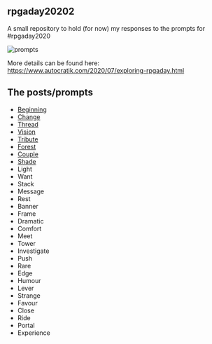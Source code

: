## rpgaday20202

A small repository to hold (for now) my responses to the prompts for #rpgaday2020

![prompts](https://1.bp.blogspot.com/-Vv_YRBzsd_c/Xvn1K7yWZkI/AAAAAAAADeI/lgtXWzEWiTQd1kb_nc8BhKL6Kvbel9T0wCPcBGAYYCw/w625-h625/RPGaDAY2020modified.png)

More details can be found here: https://www.autocratik.com/2020/07/exploring-rpgaday.html

## The posts/prompts

* [Beginning](01-beginning.md)
* [Change](02-change.md)
* [Thread](03-thread.md)
* [Vision](04-vision.md)
* [Tribute](05-tribute.md)
* [Forest](06-forest.md)
* [Couple](07-couple.md)
* [Shade](08-shade.md)
* Light
* Want
* Stack
* Message
* Rest
* Banner
* Frame
* Dramatic
* Comfort   
* Meet
* Tower
* Investigate    
* Push    
* Rare
* Edge
* Humour
* Lever
* Strange
* Favour
* Close
* Ride
* Portal
* Experience
